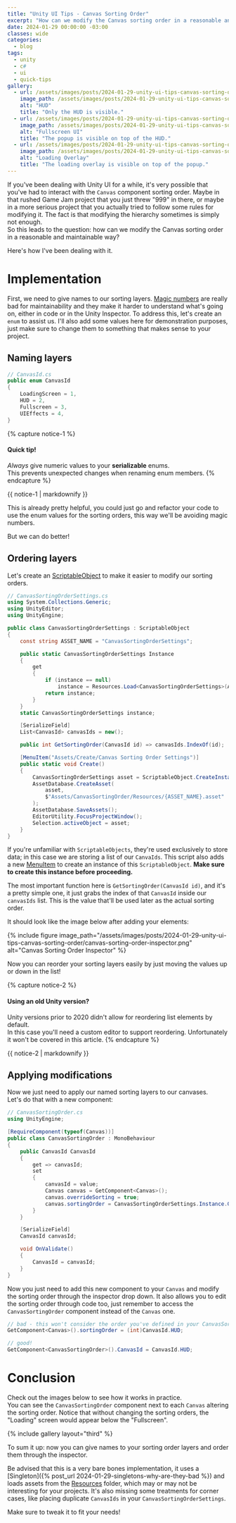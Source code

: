 ```yaml
---
title: "Unity UI Tips - Canvas Sorting Order"
excerpt: "How can we modify the Canvas sorting order in a reasonable and maintainable way?"
date: 2024-01-29 00:00:00 -03:00
classes: wide
categories:
  - blog
tags:
  - unity
  - c#
  - ui
  - quick-tips
gallery:
  - url: /assets/images/posts/2024-01-29-unity-ui-tips-canvas-sorting-order/hud.png
    image_path: /assets/images/posts/2024-01-29-unity-ui-tips-canvas-sorting-order/hud.png
    alt: "HUD"
    title: "Only the HUD is visible."
  - url: /assets/images/posts/2024-01-29-unity-ui-tips-canvas-sorting-order/fullscreen.png
    image_path: /assets/images/posts/2024-01-29-unity-ui-tips-canvas-sorting-order/fullscreen.png
    alt: "Fullscreen UI"
    title: "The popup is visible on top of the HUD."
  - url: /assets/images/posts/2024-01-29-unity-ui-tips-canvas-sorting-order/loading.png
    image_path: /assets/images/posts/2024-01-29-unity-ui-tips-canvas-sorting-order/loading.png
    alt: "Loading Overlay"
    title: "The loading overlay is visible on top of the popup."
---
```


If you've been dealing with Unity UI for a while, it's very possible that you've had to interact with the `Canvas` component sorting order.
Maybe in that rushed Game Jam project that you just threw "999" in there, or maybe in a more serious project that you actually tried to follow some rules for modifying it. The fact is that modifying the hierarchy sometimes is simply not enough.  
So this leads to the question: how can we modify the Canvas sorting order in a reasonable and maintainable way? 

Here's how I've been dealing with it.

# Implementation

First, we need to give names to our sorting layers. [Magic numbers](https://en.wikipedia.org/wiki/Magic_number_(programming)) are really bad for maintainability and they make it harder to understand what's going on, either in code or in the Unity Inspector.
To address this, let's create an `enum` to assist us. I'll also add some values here for demonstration purposes, just make sure to change them to something that makes sense to your project.

## Naming layers

```csharp
// CanvasId.cs
public enum CanvasId
{
    LoadingScreen = 1,
    HUD = 2,
    Fullscreen = 3,
    UIEffects = 4,
}
```

{% capture notice-1 %}
#### Quick tip!
*Always* give numeric values to your **serializable** enums.  
This prevents unexpected changes when renaming enum members.
{% endcapture %}
<div class="notice--warning">{{ notice-1 | markdownify }}</div>

This is already pretty helpful, you could just go and refactor your code to use the enum values for the sorting orders, this way we'll be avoiding magic numbers.

But we can do better!  

## Ordering layers

Let's create an [ScriptableObject](https://learn.unity.com/tutorial/introduction-to-scriptable-objects#) to make it easier to modify our sorting orders.
```csharp
// CanvasSortingOrderSettings.cs
using System.Collections.Generic;
using UnityEditor;
using UnityEngine;

public class CanvasSortingOrderSettings : ScriptableObject
{
    const string ASSET_NAME = "CanvasSortingOrderSettings";

    public static CanvasSortingOrderSettings Instance
    {
        get
        {
            if (instance == null)
                instance = Resources.Load<CanvasSortingOrderSettings>(ASSET_NAME);
            return instance;
        }
    }
    static CanvasSortingOrderSettings instance;

    [SerializeField]
    List<CanvasId> canvasIds = new();

    public int GetSortingOrder(CanvasId id) => canvasIds.IndexOf(id);

    [MenuItem("Assets/Create/Canvas Sorting Order Settings")]
    public static void Create()
    {
        CanvasSortingOrderSettings asset = ScriptableObject.CreateInstance<CanvasSortingOrderSettings>();
        AssetDatabase.CreateAsset(
            asset,
            $"Assets/CanvasSortingOrder/Resources/{ASSET_NAME}.asset"
        );
        AssetDatabase.SaveAssets();
        EditorUtility.FocusProjectWindow();
        Selection.activeObject = asset;
    }
}
```

If you're unfamiliar with `ScriptableObjects`, they're used exclusively to store data; in this case we are storing a list of our `CanvaIds`.
This script also adds a new [MenuItem](https://docs.unity3d.com/ScriptReference/MenuItem.html) to create an instance of this `ScriptableObject`. **Make sure to create this instance before proceeding.**  

The most important function here is `GetSortingOrder(CanvasId id)`, and it's a pretty simple one, it just grabs the index of that `CanvasId` inside our `canvasIds` list. This is the value that'll be used later as the actual sorting order.

It should look like the image below after adding your elements:

{% include figure image_path="/assets/images/posts/2024-01-29-unity-ui-tips-canvas-sorting-order/canvas-sorting-order-inspector.png" alt="Canvas Sorting Order Inspector" %}

Now you can reorder your sorting layers easily by just moving the values up or down in the list!  

{% capture notice-2 %}
#### Using an old Unity version?
Unity versions prior to 2020 didn't allow for reordering list elements by default.  
In this case you'll need a custom editor to support reordering. Unfortunately it won't be covered in this article.
{% endcapture %}
<div class="notice--danger">{{ notice-2 | markdownify }}</div>

## Applying modifications

Now we just need to apply our named sorting layers to our canvases.  
Let's do that with a new component:

```csharp
// CanvasSortingOrder.cs
using UnityEngine;

[RequireComponent(typeof(Canvas))]
public class CanvasSortingOrder : MonoBehaviour
{
    public CanvasId CanvasId
    {
        get => canvasId;
        set
        {
            canvasId = value;
            Canvas canvas = GetComponent<Canvas>();
            canvas.overrideSorting = true;
            canvas.sortingOrder = CanvasSortingOrderSettings.Instance.GetSortingOrder(canvasId);
        }
    }

    [SerializeField]
    CanvasId canvasId;

    void OnValidate()
    {
        CanvasId = canvasId;
    }
}
```

Now you just need to add this new component to your `Canvas` and modify the sorting order through the inspector drop down. It also allows you to edit the sorting order through code too, just remember to access the `CanvasSortingOrder` component instead of the `Canvas` one.

```csharp
// bad - this won't consider the order you've defined in your CanvasSortingOrderSettings.
GetComponent<Canvas>().sortingOrder = (int)CanvasId.HUD;

// good!
GetComponent<CanvasSortingOrder>().CanvasId = CanvasId.HUD;
```

# Conclusion 
Check out the images below to see how it works in practice.  
You can see the `CanvasSortingOrder` component next to each `Canvas` altering the sorting order. Notice that without changing the sorting orders, the "Loading" screen would appear below the "Fullscreen".

{% include gallery layout="third" %}

To sum it up: now you can give names to your sorting order layers and order them through the inspector.  

Be advised that this is a very bare bones implementation, it uses a [Singleton]({% post_url 2024-01-29-singletons-why-are-they-bad %}) and loads assets from the [Resources](https://docs.unity3d.com/ScriptReference/Resources.html) folder, which may or may not be interesting for your projects. It's also missing some treatments for corner cases, like placing duplicate `CanvasIds` in your `CanvasSortingOrderSettings`.  

Make sure to tweak it to fit your needs!  
